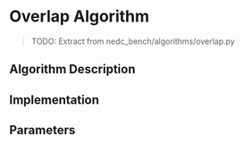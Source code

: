 # Overlap Algorithm

> TODO: Extract from nedc_bench/algorithms/overlap.py

## Algorithm Description
<!-- TODO: Overlap detection logic -->

## Implementation
<!-- TODO: Code walkthrough -->

## Parameters
<!-- TODO: Guard width, etc. -->
